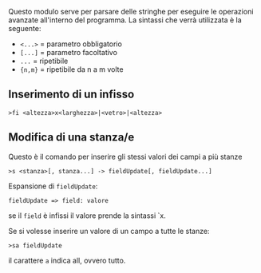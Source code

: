 Questo modulo serve per parsare delle stringhe per eseguire le operazioni avanzate all'interno del programma.
La sintassi che verrà utilizzata è la seguente:

- `<...>` = parametro obbligatorio
- `[...]` = parametro facoltativo
- `...` = ripetibile
- `{n,m}` = ripetibile da n a m volte

## Inserimento di un infisso

```regex
>fi <altezza>x<larghezza>|<vetro>|<altezza>
```

## Modifica di una stanza/e

Questo è il comando per inserire gli stessi valori dei campi a più stanze

```jsregexp
>s <stanza>[, stanza...] -> fieldUpdate[, fieldUpdate...]
```

Espansione di `fieldUpdate`:

```jsregexp
fieldUpdate => field: valore
```

se il `field` è infissi il valore prende la sintassi `<idInfisso>x<quantificatore>.

Se si volesse inserire un valore di un campo a tutte le stanze:

```jsregexp
>sa fieldUpdate
```

il carattere `a` indica all, ovvero tutto.
